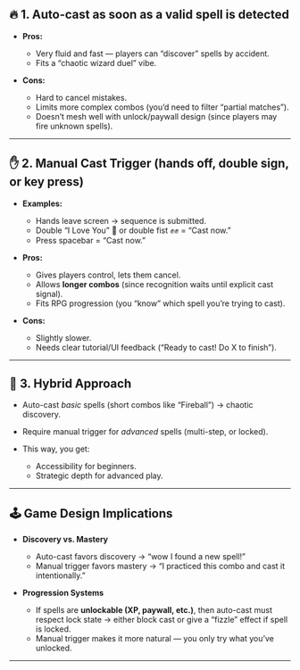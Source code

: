 
## 🔥 1. Auto-cast as soon as a valid spell is detected

* **Pros:**

  * Very fluid and fast — players can “discover” spells by accident.
  * Fits a “chaotic wizard duel” vibe.
* **Cons:**

  * Hard to cancel mistakes.
  * Limits more complex combos (you’d need to filter “partial matches”).
  * Doesn’t mesh well with unlock/paywall design (since players may fire unknown spells).

---

## ✋ 2. Manual Cast Trigger (hands off, double sign, or key press)

* **Examples:**

  * Hands leave screen → sequence is submitted.
  * Double “I Love You” 🤟 or double fist ✊✊ = “Cast now.”
  * Press spacebar = “Cast now.”

* **Pros:**

  * Gives players control, lets them cancel.
  * Allows **longer combos** (since recognition waits until explicit cast signal).
  * Fits RPG progression (you “know” which spell you’re trying to cast).

* **Cons:**

  * Slightly slower.
  * Needs clear tutorial/UI feedback (“Ready to cast! Do X to finish”).

---

## 🧪 3. Hybrid Approach

* Auto-cast *basic* spells (short combos like “Fireball”) → chaotic discovery.
* Require manual trigger for *advanced* spells (multi-step, or locked).
* This way, you get:

  * Accessibility for beginners.
  * Strategic depth for advanced play.

---

## 🕹️ Game Design Implications

* **Discovery vs. Mastery**

  * Auto-cast favors discovery → “wow I found a new spell!”
  * Manual trigger favors mastery → “I practiced this combo and cast it intentionally.”

* **Progression Systems**

  * If spells are **unlockable (XP, paywall, etc.)**, then auto-cast must respect lock state → either block cast or give a “fizzle” effect if spell is locked.
  * Manual trigger makes it more natural — you only try what you’ve unlocked.

---